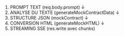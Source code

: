 1. PROMPT TEXT (req.body.prompt)
   ↓
2. ANALYSE DU TEXTE (generateMockContractData)
   ↓
3. STRUCTURE JSON (mockContract)
   ↓
4. CONVERSION HTML (generateMockHTML)
   ↓
5. STREAMING SSE (res.write avec chunks)